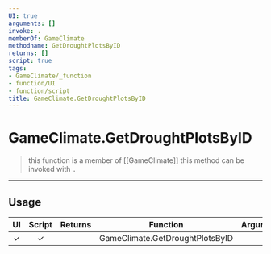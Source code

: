 ```yaml
---
UI: true
arguments: []
invoke: .
memberOf: GameClimate
methodname: GetDroughtPlotsByID
returns: []
script: true
tags:
- GameClimate/_function
- function/UI
- function/script
title: GameClimate.GetDroughtPlotsByID
---
```

# GameClimate.GetDroughtPlotsByID
> this function is a member of [[GameClimate]]
> this method can be invoked with `.`
-----
## Usage
|  UI | Script | Returns | Function | Arguments |
|:---:|:------:|-------:|:--------:|:---------|
|✓|✓||GameClimate.GetDroughtPlotsByID||

